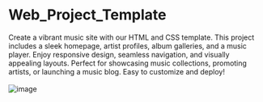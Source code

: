 # Web_Project_Template
Create a vibrant music site with our HTML and CSS template. This project includes a sleek homepage, artist profiles, album galleries, and a music player. Enjoy responsive design, seamless navigation, and visually appealing layouts. Perfect for showcasing music collections, promoting artists, or launching a music blog. Easy to customize and deploy!
<br>
<br>
![image](https://github.com/user-attachments/assets/e3693dcf-f3ae-488b-a540-bf449ec26544)

